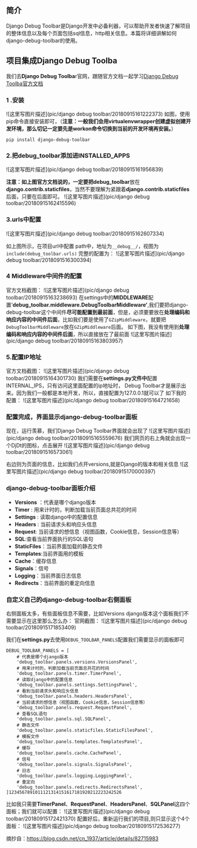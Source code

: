 ## 简介

Django Debug Toolbar是Django开发中必备利器，可以帮助开发者快速了解项目的整体信息以及每个页面包括sql信息，http相关信息。本篇将详细讲解如何django-debug-toolbar的使用。

## 项目集成Django Debug Toolba

我们去**Django Debug Toolba**r官网，跟随官方文档一起学习[Django Debug Toolba官方文档](https://django-debug-toolbar.readthedocs.io/en/latest/)

### 1 .安装

![这里写图片描述](pic/django debug toolbar/20180915161222373)
如图，使用pip命令直接安装即可，（**注意：一般我们会用virtualenvwrapper创建虚拟创建开发环境，那么切记一定要先是workon命令切换到当前的开发环境再安装。**）

```
pip install django-debug-toolbar
```

### 2.把debug_toolbar添加进INSTALLED_APPS

![这里写图片描述](pic/django debug toolbar/20180915161956839)

**注意：**如上图官方文档说的，一定要把**debug_toolbar**放在**django.contrib.staticfiles**，当然不要理解为紧跟着**django.contrib.staticfiles**后面，只要在后面即可。
![这里写图片描述](pic/django debug toolbar/20180915162415596)

### 3.urls中配置

![这里写图片描述](pic/django debug toolbar/20180915162607334)

如上图所示，在项目url中配置
path中，地址为`__debug__/`，视图为`include(debug_toolbar.urls)`
完整的配置为：
![这里写图片描述](pic/django debug toolbar/2018091516300394)

### 4 Middleware中间件的配置

官方文档截图：
![这里写图片描述](pic/django debug toolbar/20180915163238693)
在settings中的**MIDDLEWARE**配置’**debug_toolbar.middleware.DebugToolbarMiddleware’**,我们要把django-debug-toolbar这个中间件**尽可能配置到最前面**，但是，必须要要放在**处理编码和响应内容的中间件后面**，比如我们要是使用了`GZipMiddleware`，就要把`DebugToolbarMiddleware`放在`GZipMiddleware`后面。
如下图，我没有使用到**处理编码和响应内容的中间件后面**，所以直接放在了最前面
![这里写图片描述](pic/django debug toolbar/20180915163803957)

### 5.配置IP地址

官方文档截图：
![这里写图片描述](pic/django debug toolbar/20180915164301730)
我们需要在**settings.py文件中**配置INTERNAL_IPS，只有访问这里面配置的ip地址时， Debug Toolbar才是展示出来。因为我们一般都是本地开发，所以，直接配置为127.0.0.1就可以了
如下我的配置：
![这里写图片描述](pic/django debug toolbar/20180915164721658)

### 配置完成，界面显示django-debug-toolbar面板

现在，运行羡慕，我们Django Debug Toolbar界面就会出现了
![这里写图片描述](pic/django debug toolbar/20180915165559676)
我们网页的右上角就会出现一个DjDt的图标，点击展开
![这里写图片描述](pic/django debug toolbar/2018091516573061)

右边则为页面的信息，比如我们点开versions,就是Django的版本和相关信息
![这里写图片描述](pic/django debug toolbar/20180915170000397)

### django-debug-toolbar面板介绍

- **Versions** ：代表是哪个django版本
- **Timer** : 用来计时的，判断加载当前页面总共花的时间
- **Settings** : 读取django中的配置信息
- **Headers** : 当前请求头和响应头信息
- **Request**: 当前请求的想信息（视图函数，Cookie信息，Session信息等）
- **SQL**:查看当前界面执行的SQL语句
- **StaticFiles**：当前界面加载的静态文件
- **Templates**:当前界面用的模板
- **Cache**：缓存信息
- **Signals**：信号
- **Logging**：当前界面日志信息
- **Redirects**：当前界面的重定向信息

### 自定义自己的django-debug-toolbar右侧面板

右侧面板太多，有些面板信息不需要，比如Versions django版本这个面板我们不需要显示在这里那么怎么办：
官网截图：
![这里写图片描述](pic/django debug toolbar/20180915171853409)

我们在**settings.py**去使用`DEBUG_TOOLBAR_PANELS`配置我们需要显示的面板即可

```
DEBUG_TOOLBAR_PANELS = [
    # 代表是哪个django版本
    'debug_toolbar.panels.versions.VersionsPanel',
    # 用来计时的，判断加载当前页面总共花的时间
    'debug_toolbar.panels.timer.TimerPanel',
    # 读取django中的配置信息
    'debug_toolbar.panels.settings.SettingsPanel',
    # 看到当前请求头和响应头信息
    'debug_toolbar.panels.headers.HeadersPanel',
    # 当前请求的想信息（视图函数，Cookie信息，Session信息等）
    'debug_toolbar.panels.request.RequestPanel',
    # 查看SQL语句
    'debug_toolbar.panels.sql.SQLPanel',
    # 静态文件
    'debug_toolbar.panels.staticfiles.StaticFilesPanel',
    # 模板文件
    'debug_toolbar.panels.templates.TemplatesPanel',
    # 缓存
    'debug_toolbar.panels.cache.CachePanel',
    # 信号
    'debug_toolbar.panels.signals.SignalsPanel',
    # 日志
    'debug_toolbar.panels.logging.LoggingPanel',
    # 重定向
    'debug_toolbar.panels.redirects.RedirectsPanel',
]1234567891011121314151617181920212223242526
```

比如我只需要**TimerPanel**、**RequestPanel**、**HeadersPanel**、**SQLPanel**这四个面板；我们就可以配置：
![这里写图片描述](pic/django debug toolbar/20180915172421370)
配置好后，重新运行我们的项目,则只显示这个4个面板：
![这里写图片描述](pic/django debug toolbar/20180915172536277)



摘抄自：https://blog.csdn.net/cn_1937/article/details/82715983
